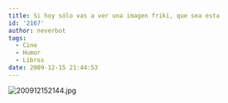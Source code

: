 ```yaml
---
title: Si hoy sólo vas a ver una imagen friki, que sea esta
id: '2167'
author: neverbot
tags:
  - Cine
  - Humor
  - Libros
date: 2009-12-15 21:44:53
---
```


![200912152144.jpg](./200912152144.jpg)